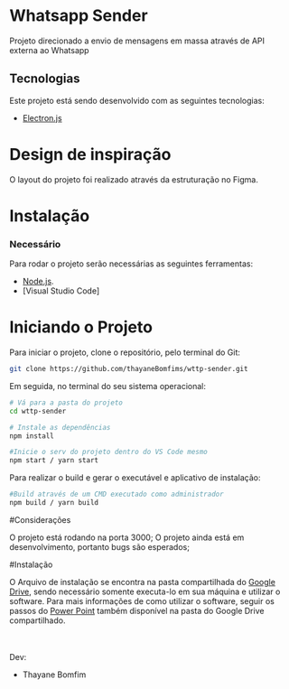 # Whatsapp Sender
Projeto direcionado a envio de mensagens em massa através de API externa ao Whatsapp

## Tecnologias
Este projeto está sendo desenvolvido com as seguintes tecnologias:

- [Electron.js]([https://pt-br.reactjs.org](https://www.electronjs.org/pt/))

# Design de inspiração
O layout do projeto foi realizado através da estruturação no Figma.

# Instalação
 ### Necessário
 Para rodar o projeto serão necessárias as seguintes ferramentas:
- [Node.js](https://nodejs.org/en/).
- [Visual Studio Code]

# Iniciando o Projeto

Para iniciar o projeto, clone o repositório, pelo terminal do Git:
```bash
git clone https://github.com/thayaneBomfims/wttp-sender.git

```

Em seguida, no terminal do seu sistema operacional:

```bash
# Vá para a pasta do projeto
cd wttp-sender

# Instale as dependências
npm install

#Inicie o serv do projeto dentro do VS Code mesmo
npm start / yarn start
```

Para realizar o build e gerar o executável e aplicativo de instalação:

```bash
#Build através de um CMD executado como administrador
npm build / yarn build
```

#Considerações

O projeto está rodando na porta 3000;
O projeto ainda está em desenvolvimento, portanto bugs são esperados;


#Instalação

O Arquivo de instalação se encontra na pasta compartilhada do [Google Drive](https://drive.google.com/drive/folders/1F5t0adEEJSRLRUE6K0VL5qOC9R9dtSVL?usp=sharing), sendo necessário somente executa-lo em sua máquina e utilizar o software.
Para mais informações de como utilizar o software, seguir os passos do [Power Point](https://docs.google.com/presentation/d/13iyHXwDEylhrSdE8Yhc9FThx2j0zpvHN3usUyPAbBjY/edit?usp=sharing) também disponível na pasta do Google Drive compartilhado.

<br><br>
Dev:
- Thayane Bomfim<br>

